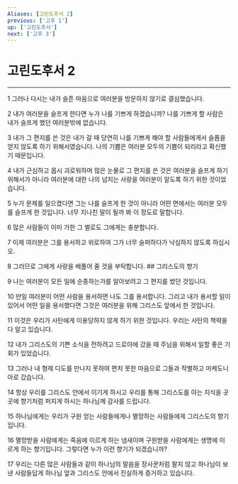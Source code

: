 ```yaml
---
Aliases: [고린도후서 2]
previous: ['고후 1']
up: ['고린도후서']
next: ['고후 3']
---
```

# 고린도후서 2

***


1 그러나 다시는 내가 슬픈 마음으로 여러분을 방문하지 않기로 결심했습니다. 

2 내가 여러분을 슬프게 한다면 누가 나를 기쁘게 하겠습니까? 나를 기쁘게 할 사람은 내가 슬프게 했던 여러분밖에 없습니다. 

3 내가 그 편지를 쓴 것은 내가 갈 때 당연히 나를 기쁘게 해야 할 사람들에게서 슬픔을 얻지 않도록 하기 위해서였습니다. 나의 기쁨은 여러분 모두의 기쁨이 되리라고 확신했기 때문입니다. 

4 내가 근심하고 몹시 괴로워하며 많은 눈물로 그 편지를 쓴 것은 여러분을 슬프게 하기 위해서가 아니라 여러분에 대한 나의 넘치는 사랑을 여러분이 알도록 하기 위한 것이었습니다. 

5 누가 문제를 일으켰다면 그는 나를 슬프게 한 것이 아니라 어떤 면에서는 여러분 모두를 슬프게 한 것입니다. 너무 지나친 말이 될까 봐 이 정도로 말합니다. 

6 많은 사람들이 이미 가한 그 벌로도 그에게는 충분합니다. 

7 이제 여러분은 그를 용서하고 위로하여 그가 너무 슬퍼하다가 낙심하지 않도록 하십시오. 

8 그러므로 그에게 사랑을 베풀어 줄 것을 부탁합니다. ## 그리스도의 향기 

9 나는 여러분이 모든 일에 순종하는가를 알아보려고 그 편지를 썼던 것입니다. 

10 만일 여러분이 어떤 사람을 용서하면 나도 그를 용서합니다. 그리고 내가 용서할 일이 있어서 어떤 일을 용서했다면 그것은 여러분을 위해 그리스도 앞에서 한 것입니다. 

11 이것은 우리가 사탄에게 이용당하지 않게 하기 위한 것입니다. 우리는 사탄의 책략을 다 알고 있습니다. 

12 내가 그리스도의 기쁜 소식을 전하려고 드로아에 갔을 때 주님을 위해서 일할 좋은 기회가 있었습니다. 

13 그러나 내 형제 디도를 만나지 못하여 편치 못한 마음으로 그들과 작별하고 마케도니아로 갔습니다. 

14 항상 우리를 그리스도 안에서 이기게 하시고 우리를 통해 그리스도를 아는 지식을 곳곳에 향기처럼 퍼지게 하시는 하나님께 감사를 드립니다. 

15 하나님에게는 우리가 구원 얻는 사람들에게나 멸망하는 사람들에게 그리스도의 향기입니다. 

16 멸망받을 사람에게는 죽음에 이르게 하는 냄새이며 구원받을 사람에게는 생명에 이르게 하는 향기입니다. 그렇다면 누가 이런 향기가 되겠습니까? 

17 우리는 다른 많은 사람들과 같이 하나님의 말씀을 장사꾼처럼 팔지 않고 하나님이 보낸 사람들답게 하나님 앞과 그리스도 안에서 진실하게 증거하고 있습니다.
